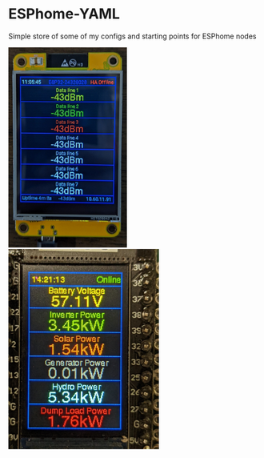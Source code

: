 # ESPhome-YAML

Simple store of some of my configs and starting points for ESPhome nodes


<img src="https://raw.githubusercontent.com/clowrey/ESPhome-YAML/main/default-esp32-2432s028.jpg" height="400">

<img src="https://raw.githubusercontent.com/clowrey/ESPhome-YAML/main/tdisplay-current-shunt-monitor.jpg" height="400">
